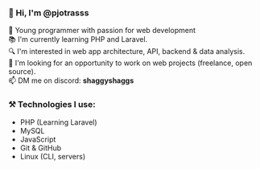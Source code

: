 ### 👋 Hi, I'm @pjotrasss

🎯 Young programmer with passion for web development
<br>📚 I'm currently learning PHP and Laravel.
<br>🔍 I'm interested in web app architecture, API, backend & data analysis.
<br>🤝 I'm looking for an opportunity to work on web projects (freelance, open source).
<br>📫 DM me on discord: **shaggyshaggs**  

### ⚒️ Technologies I use:
- PHP (Learning Laravel)
- MySQL
- JavaScript
- Git & GitHub
- Linux (CLI, servers)

<!---
pjotrasss/pjotrasss is a ✨ special ✨ repository because its `README.md` (this file) appears on your GitHub profile.
You can click the Preview link to take a look at your changes.
--->
